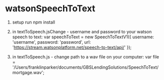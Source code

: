 # watsonSpeechToText
1) setup run npm install



2) in textToSpeech.jsChange - username and password to your watson speech to text:
var speechToText = new SpeechToTextV1({
	username: 'username',
	password: 'password',
	url: 'https://stream.watsonplatform.net/speech-to-text/api/'
});
3)  in  textToSpeech.js - change path to a wav file on your computer:
var file = '/Users/franklinparker/documents/GBSLendingSolutions/SpeechToText/mortgage.wav';
